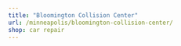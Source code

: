```yaml
---
title: "Bloomington Collision Center"
url: /minneapolis/bloomington-collision-center/
shop: car repair
---
```

